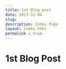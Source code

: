 ```yaml
---
title: 1st Blog post
date: 2017-11-04
slug: 
description: Index Page
layout: index.html
permalink : true
---
```


# 1st Blog Post
